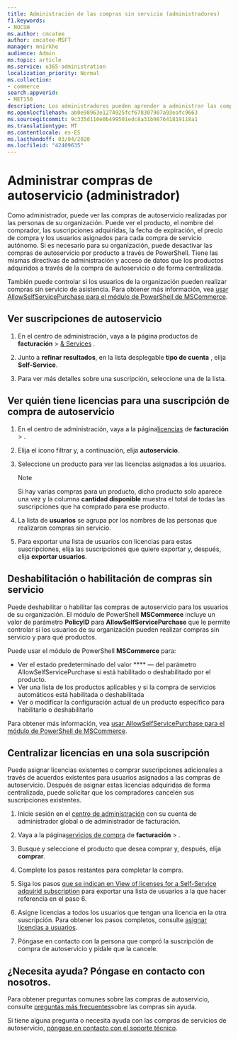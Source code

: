 ```yaml
---
title: Administración de las compras sin servicio (administradores)
f1.keywords:
- NOCSH
ms.author: cmcatee
author: cmcatee-MSFT
manager: mnirkhe
audience: Admin
ms.topic: article
ms.service: o365-administration
localization_priority: Normal
ms.collection:
- commerce
search.appverid:
- MET150
description: Los administradores pueden aprender a administrar las compras de autoservicio realizadas por los usuarios de su organización.
ms.openlocfilehash: ab0e98963e1274925fcf678307907a93eafc9663
ms.sourcegitcommit: 9c335d110e0b499501edc8a31b987641819118a1
ms.translationtype: MT
ms.contentlocale: es-ES
ms.lasthandoff: 03/04/2020
ms.locfileid: "42409635"
---
```

# <a name="manage-self-service-purchases-admin"></a>Administrar compras de autoservicio (administrador)

Como administrador, puede ver las compras de autoservicio realizadas por las personas de su organización. Puede ver el producto, el nombre del comprador, las suscripciones adquiridas, la fecha de expiración, el precio de compra y los usuarios asignados para cada compra de servicio autónomo. Si es necesario para su organización, puede desactivar las compras de autoservicio por producto a través de PowerShell. Tiene las mismas directivas de administración y acceso de datos que los productos adquiridos a través de la compra de autoservicio o de forma centralizada.

También puede controlar si los usuarios de la organización pueden realizar compras sin servicio de asistencia. Para obtener más información, vea [usar AllowSelfServicePurchase para el módulo de PowerShell de MSCommerce](allowselfservicepurchase-powershell.md).

## <a name="view-self-service-subscriptions"></a>Ver suscripciones de autoservicio

1. En el centro de administración, vaya a la página productos de **facturación** > <a href="https://go.microsoft.com/fwlink/p/?linkid=842054" target="_blank">& Services</a> .

2. Junto a **refinar resultados**, en la lista desplegable **tipo de cuenta** , elija **Self-Service**.

3. Para ver más detalles sobre una suscripción, seleccione una de la lista.

## <a name="view-who-has-licenses-for-a-self-service-purchase-subscription"></a>Ver quién tiene licencias para una suscripción de compra de autoservicio

1. En el centro de administración, vaya a la página<a href="https://go.microsoft.com/fwlink/p/?linkid=842264" target="_blank">licencias</a> de **facturación** > .

2. Elija el icono filtrar y, a continuación, elija **autoservicio**.

3. Seleccione un producto para ver las licencias asignadas a los usuarios.

    > [!NOTE]
    > Si hay varias compras para un producto, dicho producto solo aparece una vez y la columna **cantidad disponible** muestra el total de todas las suscripciones que ha comprado para ese producto.

4. La lista de **usuarios** se agrupa por los nombres de las personas que realizaron compras sin servicio.

5. Para exportar una lista de usuarios con licencias para estas suscripciones, elija las suscripciones que quiere exportar y, después, elija **exportar usuarios**.

## <a name="disable-or-enable-self-service-purchases"></a>Deshabilitación o habilitación de compras sin servicio

Puede deshabilitar o habilitar las compras de autoservicio para los usuarios de su organización. El módulo de PowerShell **MSCommerce** incluye un valor de parámetro **PolicyID** para **AllowSelfServicePurchase** que le permite controlar si los usuarios de su organización pueden realizar compras sin servicio y para qué productos.

Puede usar el módulo de PowerShell **MSCommerce** para:

- Ver el estado predeterminado del valor **** &mdash; del parámetro AllowSelfServicePurchase si está habilitado o deshabilitado por el producto.
- Ver una lista de los productos aplicables y si la compra de servicios automáticos está habilitada o deshabilitada
- Ver o modificar la configuración actual de un producto específico para habilitarlo o deshabilitarlo

Para obtener más información, vea [usar AllowSelfServicePurchase para el módulo de PowerShell de MSCommerce](allowselfservicepurchase-powershell.md).

## <a name="centralize-licenses-under-a-single-subscription"></a>Centralizar licencias en una sola suscripción

Puede asignar licencias existentes o comprar suscripciones adicionales a través de acuerdos existentes para usuarios asignados a las compras de autoservicio. Después de asignar estas licencias adquiridas de forma centralizada, puede solicitar que los compradores cancelen sus suscripciones existentes.

1. Inicie sesión en el <a href="https://go.microsoft.com/fwlink/p/?linkid=2024339" target="_blank">centro de administración</a> con su cuenta de administrador global o de administrador de facturación.

2. Vaya a la página<a href="https://go.microsoft.com/fwlink/p/?linkid=868433" target="_blank">servicios de compra</a> de **facturación** > .

3. Busque y seleccione el producto que desea comprar y, después, elija **comprar**.

4. Complete los pasos restantes para completar la compra.

5. Siga los pasos [que se indican en View of licenses for a Self-Service adquirid subscription](#view-who-has-licenses-for-a-self-service-purchase-subscription) para exportar una lista de usuarios a la que hacer referencia en el paso 6.

6. Asigne licencias a todos los usuarios que tengan una licencia en la otra suscripción. Para obtener los pasos completos, consulte [asignar licencias a usuarios](../../admin/manage/assign-licenses-to-users.md).

7. Póngase en contacto con la persona que compró la suscripción de compra de autoservicio y pídale que la cancele.

## <a name="need-help-contact-us"></a>¿Necesita ayuda? Póngase en contacto con nosotros.

Para obtener preguntas comunes sobre las compras de autoservicio, consulte [preguntas más frecuentes](self-service-purchase-faq.md)sobre las compras sin ayuda.

Si tiene alguna pregunta o necesita ayuda con las compras de servicios de autoservicio, [póngase en contacto con el soporte técnico](../../admin/contact-support-for-business-products.md).
